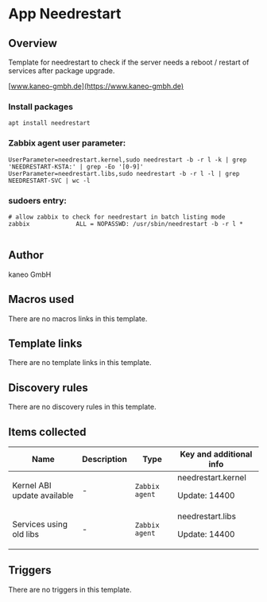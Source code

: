 # App Needrestart

## Overview

Template for needrestart to check if the server needs a reboot / restart of services after package upgrade.


[www.kaneo-gmbh.de](https://www.kaneo-gmbh.de)


### Install packages



```
apt install needrestart
```

### Zabbix agent user parameter:



```
UserParameter=needrestart.kernel,sudo needrestart -b -r l -k | grep 'NEEDRESTART-KSTA:' | grep -Eo '[0-9]'  
UserParameter=needrestart.libs,sudo needrestart -b -r l -l | grep NEEDRESTART-SVC | wc -l
```

### sudoers entry:



```
# allow zabbix to check for needrestart in batch listing mode  
zabbix             ALL = NOPASSWD: /usr/sbin/needrestart -b -r l *  
  

```


## Author

kaneo GmbH

## Macros used

There are no macros links in this template.

## Template links

There are no template links in this template.

## Discovery rules

There are no discovery rules in this template.

## Items collected

|Name|Description|Type|Key and additional info|
|----|-----------|----|----|
|Kernel ABI update available|<p>-</p>|`Zabbix agent`|needrestart.kernel<p>Update: 14400</p>|
|Services using old libs|<p>-</p>|`Zabbix agent`|needrestart.libs<p>Update: 14400</p>|
## Triggers

There are no triggers in this template.

